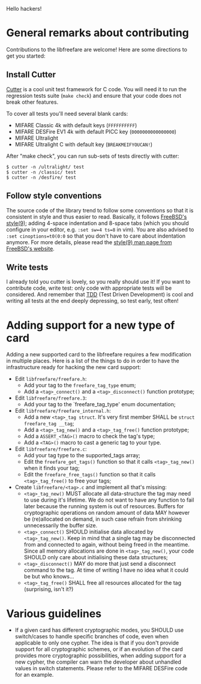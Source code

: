 Hello hackers!

# General remarks about contributing

Contributions to the libfreefare are welcome!  Here are some directions to get
you started:

## Install Cutter

[Cutter](http://cutter.sourceforge.net/) is a cool unit test framework for C
code.  You will need it to run the regression tests suite (`make check`) and
ensure that your code does not break other features.

To cover all tests you'll need several blank cards:

* MIFARE Classic 4k with default keys (`FFFFFFFFFF`)
* MIFARE DESFire EV1 4k with default PICC key (`0000000000000000`)
* MIFARE Ultralight
* MIFARE Ultralight C with default key (`BREAKMEIFYOUCAN!`)

After "make check", you can run sub-sets of tests directly with cutter:

~~~
$ cutter -n /ultralight/ test
$ cutter -n /classic/ test
$ cutter -n /desfire/ test
~~~

## Follow style conventions

The source code of the library trend to follow some conventions so that it is
consistent in style and thus easier to read.  Basically, it follows [FreeBSD's
style(9)](http://www.freebsd.org/cgi/man.cgi?query=style); adding 4-space
indentation and 8-space tabs (which you should configure in your editor, e.g.
`:set sw=4 ts=8` in vim).  You are also advised to `:set cinoptions=t0(0:0` so
that you don't have to care about indentation anymore. For more details, please
read the [style(9) man page from FreeBSD's
website](http://www.freebsd.org/cgi/man.cgi?query=style).

## Write tests

I already told you cutter is lovely, so you really should use it!  If you want
to contribute code, write test: only code with appropriate tests will be
considered.  And remember that
[TDD](http://en.wikipedia.org/wiki/Test-driven_development) (Test Driven
Development) is cool and writing all tests at the end deeply depressing, so
test early, test often!

# Adding support for a new type of card

Adding a new supported card to the libfreefare requires a few modification in
multiple places.  Here is a list of the things to do in order to have the
infrastructure ready for hacking the new card support:

  - Edit `libfreefare/freefare.h`:
    - Add your tag to the `freefare_tag_type` enum;
    - Add a `<tag>_connect()` and a `<tag>_disconnect()` function prototype;
  - Edit `libfreefare/freefare.3`:
    - Add your tag to the `freefare_tag_type' enum documentation;
  - Edit `libfreefare/freefare_internal.h`:
    - Add a new `<tag>_tag struct`.  It's very first member SHALL be `struct
      freefare_tag __tag`;
    - Add a `<tag>_tag_new()` and a `<tag>_tag_free()` function prototype;
    - Add a `ASSERT_<TAG>()` macro to check the tag's type;
    - Add a `<TAG>()` macro to cast a generic tag to your type.
  - Edit `libfreefare/freefare.c`:
    - Add your tag type to the supported_tags array;
    - Edit the `freefare_get_tags()` function so that it calls `<tag>_tag_new()`
      when it finds your tag;
    - Edit the `freefare_free_tags()` function so that it calls
      `<tag>_tag_free()` to free your tags;
  - Create `libfreefare/<tag>.c` and implement all that's missing:
    - `<tag>_tag_new()` MUST allocate all data-structure the tag may need to
      use during it's lifetime.  We do not want to have any function to fail
      later because the running system is out of resources.  Buffers for
      cryptographic operations on random amount of data MAY however be
      (re)allocated on demand, in such case refrain from shrinking
      unnecessarily the buffer size.
    - `<tag>_connect()` SHOULD initialise data allocated by `<tag>_tag_new()`.
      Keep in mind that a single tag may be disconnected from and connected
      to again, without being freed in the meantime.  Since all memory
      allocations are done in `<tag>_tag_new()`, your code SHOULD only care
      about initialising these data structures;
    - `<tag>_disconnect()` MAY do more that just send a disconnect command to
      the tag.  At time of writing I have no idea what it could be but who
      knows...
    - `<tag>_tag_free()` SHALL free all resources allocated for the tag
      (surprising, isn't it?)

# Various guidelines

  - If a given card has different cryptographic modes, you SHOULD use
    switch/cases to handle specific branches of code, even when applicable to
    only one cypher.  The idea is that if you don't provide support for all
    cryptographic schemes, or if an evolution of the card provides more
    cryptographic possibilities, when adding support for a new cypher, the
    compiler can warn the developer about unhandled values in switch
    statements.  Please refer to the MIFARE DESFire code for an example.
